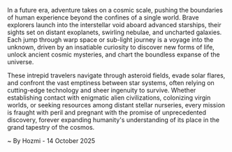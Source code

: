 
In a future era, adventure takes on a cosmic scale, pushing the boundaries of human experience beyond the confines of a single world. Brave explorers launch into the interstellar void aboard advanced starships, their sights set on distant exoplanets, swirling nebulae, and uncharted galaxies. Each jump through warp space or sub-light journey is a voyage into the unknown, driven by an insatiable curiosity to discover new forms of life, unlock ancient cosmic mysteries, and chart the boundless expanse of the universe.

These intrepid travelers navigate through asteroid fields, evade solar flares, and confront the vast emptiness between star systems, often relying on cutting-edge technology and sheer ingenuity to survive. Whether establishing contact with enigmatic alien civilizations, colonizing virgin worlds, or seeking resources among distant stellar nurseries, every mission is fraught with peril and pregnant with the promise of unprecedented discovery, forever expanding humanity's understanding of its place in the grand tapestry of the cosmos.

~ By Hozmi - 14 October 2025
